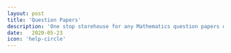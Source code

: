 ```yaml
---
layout: post
title: 'Question Papers'
description: 'One stop storehouse for any Mathematics question papers of previous olympiads, entrance exams and a lot more.'
date:   2020-05-23
icon: 'help-circle'
---
```


